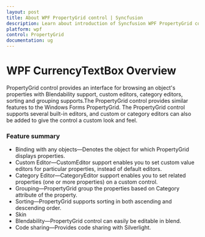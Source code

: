 ```yaml
---
layout: post
title: About WPF PropertyGrid control | Syncfusion
description: Learn about introduction of Syncfusion WPF PropertyGrid control and more details about the control
platform: wpf
control: PropertyGrid 
documentation: ug
---
```


# WPF CurrencyTextBox Overview

PropertyGrid control provides an interface for browsing an object's properties with Blendability support, custom editors, category editors, sorting and grouping supports.The PropertyGrid control provides similar features to the Windows Forms PropertyGrid. The PropertyGrid control supports several built-in editors, and custom or category editors can also be added to give the control a custom look and feel.

### Feature summary

* Binding with any objects—Denotes the object for which PropertyGrid displays properties.
* Custom Editor—CustomEditor support enables you to set custom value editors for particular properties, instead of default editors.
* Category Editor—CategoryEditor support enables you to set related properties (one or more properties) on a custom control.
* Grouping—PropertyGrid group the properties based on Category attribute of the property.
* Sorting—PropertyGrid supports sorting in both ascending and descending order.
* Skin
* Blendability—PropertyGrid control can easily be editable in blend.
* Code sharing—Provides code sharing with Silverlight.